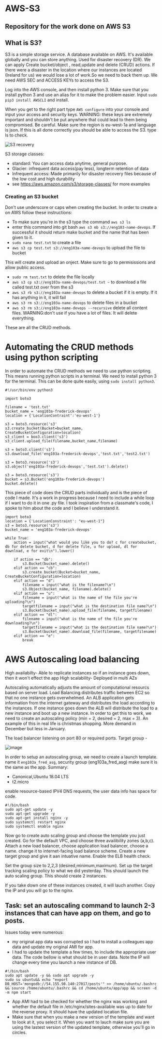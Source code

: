 # AWS-S3
## Repository for the work done on AWS S3
## What is S3?
S3 is a simple storage service. A database available on AWS. It's available globally and you can store anything. Used for disaster recovery (DR). We can apply Create bucket/object , read,update and delete (CRUD) actions. If there were a disaster in the location where our instances are located (Ireland for us) we would lose a lot of work.So we need to back them up. We need AWS SEC and ACCESS KEYs to access the S3. 

Log into the AWS console, and then install python 3.
Make sure that you install python 3 and use an alias for it to make the problem easier. Input `sudo pip3 install AWSCLI` and install.

When you get to the right part type `AWS configure` into your console and input your access and security keys. WARNING: these keys are extremely important and shouldn't be put anywhere that could lead to them being compromised. Be careful. Make sure the region is eu-west-1a and language is json. If this is all done correctly you should be able to access the S3. type ls to check.

![S3 recovery](https://user-images.githubusercontent.com/39882040/152983543-0aecf326-9fd6-46a3-9ce3-f8cdbe86514a.PNG)

S3 storage classes:

- standard: You can access data anytime, general purpose.
- Glacier: infrequent data access(pay less), longterm retention of data
- Infrequent access: Made primarily for disaster recovery files because of the low cost and high durability
- see https://aws.amazon.com/s3/storage-classes/ for more examples

### Creating an S3 bucket
Don't use underscore or caps when creating the bucket. In order to create a on AWS follow these instructions:
- To make sure you're in the s3 type the command `aws s3 ls`
- enter this command into git bash `aws s3 mb s3://eng103-name-devops`. If successful it should return make bucket and the name that has been given to it.
- `sudo nano test.txt` to create a file
-  `aws s3 cp test.txt s3://eng103a-name-devops` to upload the file to bucket

This will create and upload an onject. Make sure to go to permisissions and allow public access.

- `sudo rm test.txt` to delete the file locally
- `aws s3 cp s3://eng103a-name-devops/test.txt ~` to download a file called test.txt over from the s3
- `aws s3 rb s3://eng103a-name-devops` to delete a bucket if it is empty. If it has anything in it, it will fail
- `aws s3 rm s3://eng103a-name-devops` to delete files in a bucket
- `aws s3 rm s3://eng103a-name-devops --recursive` delete all content files. WARNING:don't use if you have a lot of files. It will delete everything.

These are all the CRUD methods.
# Automating the CRUD methods using python scripting
In order to automate the CRUD methods we need to use python scripting. This means running python scripts in a terminal. We need to install python 3 for the terminal. This can be done quite easily, using `sudo install python3`. 

```
#!/usr/bin/env python3

import boto3

filename = 'test.txt'
bucket_name = 'eng103a-frederick-devops'
location = {'LocationContraint':'eu-west-1'}

s3 = boto3.resource('s3'
s3.create_bucket(Bucket=bucket_name, CreateBucketConfiguration=location)
s3_client = boo3.client('s3')
s3_client.upload_file(filename,bucket_name,filename)

s3 = boto3.client('s3')
s3.download_file('eng103a-frederick-devops','test.txt','test2.txt')

s3 = boto3.resource('s3')
s3.object('eng103a-frederick-devops','test.txt').delete()

s3 = boto3.resource('s3')
bucket = s3.Bucket('eng103a-frederick-devops')
bucket.delete()

```
This piece of code does the CRUD parts individually and is the piece of code I made. It's a work in progress because I need to include a while loop if I want to do it in one .py file. I took inspiration from a classmate's code, I spoke to him about the code and I believe I understand it.
```
import boto3
location = {'LocationConstraint': "eu-west-1"}
s3 = boto3.resource('s3')
bucket_name = 'eng103a-frederick-devops'

while True:
    action = input("what would you like you to do? c for createbucket, db for delete bucket, d for delete file, u for upload, dl for download, e for exit\n").lower()

    if action == "db":
        s3.Bucket(bucket_name).delete()
    elif action == "cb":
        s3.create_bucket(Bucket=bucket_name, CreateBucketConfiguration=location)
    elif action == "d":
        filename = input("what is the filename?\n")
        s3.Object(bucket_name, filename).delete()
    elif action == "u":
        filename = input("what is the name of the file you're uploading?\n")
        targetfilename = input("what is the destination file name?\n")
        s3.Bucket(bucket_name).upload_file(filename, targetfilename)
    elif action == "dl":
        filename = input("what is the name of the file you're downloading?\n")
        targetfilename = input("what is the destination file name?\n")
        s3.Bucket(bucket_name).download_file(filename, targetfilename)
    elif action == "e":
        break
```

# AWS Autoscaling load balancing
High availabilty- Able to replicate instances so if an instance goes down, then it won't effect the app
High scalability- 
Deployed in multi AZs

Autoscaling automatically adjusts the amount of computational resourcs based on server load.
Load Balancing distributes traffic between EC2 so that no one instance gets overwhelmed.
An ALB application gets information from the internet gateway and distributes the load according to the instances. If one instance goes down the ALB will distribute the load to a new instance and boot up a new instance.
In order to get this to work, we need to create an autoscaling policy (min = 2, desired = 2, max = 3). An example of this in real life is christmas shopping. More demand in December but less in January.

The load balancer listening on port 80 or required ports. Target group - 

![image](https://user-images.githubusercontent.com/39882040/153221617-4d439bbb-8eff-44fd-ada2-6868ab274cca.png)

In order to setup an autoscaling group, we need to create a launch template. name it `eng103a_fred_asg`, security group (eng103a_fred_asg) make sure it is the same as the app.
Summary:
- Canonical,Ubuntu 18.04 LTS
- t2.micro

enable resource-based IPV4 DNS requests, the user data info has space for code.
```
#!/bin/bash
sudo apt-get update -y
sudo apt-get upgrade -y
sudo apt-get install nginx -y
sudo systemctl restart nginx
sudo systemctl enable nginx
```

Now go to create auto scaling group and choose the template you just created. Go for the default VPC, and choose three availibility zones (a,b,c). Attach a new load balancer, choose application load balancer, choose a name. change it to internet-facing load balance scheme. Create a new target group and give it aan intuative name. Enable the ELB health check. 

Set the group size to 2,2,3 (desired,minimum,maximum). Set up the target tracking scaling policy to what we did yesterday. This should launch the auto scaling group. This should create 2 instances.

If you take down one of these instances created, it will lauch another. Copy the IP and you will go to the nginx.

## Task: set an autoscaling command to launch 2-3 instances that can have app on them, and go to posts.

Issues today were numerous:
- my original app data was corrupted so I had to install a colleagues app data and update my original AMI for app.
- I had to update the template a few times, to include the appropriate user data. The code bellow is what should be in user data. Note the IP will change every time you launch a new instance of DB.
```
#!/bin/bash
sudo apt update -y && sudo apt upgrade -y
sudo su ubuntu&& echo "export DB_HOST='mongodb://54.155.98.140:27017/posts'" >> /home/ubuntu/.bashrc && source /home/ubuntu/.bashrc && cd /home/ubuntu/app/app && screen -d -m npm start 
```
- App AMI had to be checked for whether the nginx was working and whether the default file in /etc/nginx/sites-available was up to date for the reverse proxy. It should have the updated location file.
- Make sure that when you make a new version of the template and want to look at it, you select it. When you want to lauch make sure you are using the lastest version of the updated template, otherwise you'll go in circles.